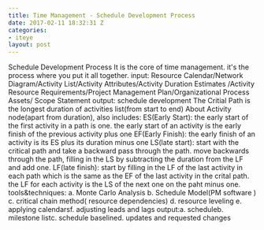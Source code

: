```yaml
---
title: Time Management - Schedule Development Process
date: 2017-02-11 18:32:31 Z
categories:
- iteye
layout: post
---
```


Schedule Development Process It is the core of time management. it's the process where you put it all together. input: Resource Calendar/Network Diagram/Activity List/Activity Attributes/Activity Duration Estimates /Activity Resource Requirements/Project Management Plan/Organizational Process Assets/ Scope Statement output: schedule development The Critial Path is the longest duration of activities list(from start to end) About Activity node(apart from duration), also includes: ES(Early Start): the early start of the first activity in a path is one. the early start of an activity is the early finish of the previous activity plus one EF(Early Finish): the early finish of an activity is its ES plus its duration minus one LS(late start): start with the critical path and take a backward pass through the path. move backwards through the path, filling in the LS by subtracting the duration from the LF and add one. LF(late finish): start by filling in the LF of the last activity in each path which is the same as the EF of the last activity in the crital path. the LF for each activity is the LS of the next one on the paht minus one. tools&techniques: a. Monte Carlo Analysis b. Schedule Model(PM software ) c. critical chain method( resource dependencies) d. resource leveling e. applying calendarsf. adjusting leads and lags output:a. scheduleb. milestone listc. schedule baselined. updates and requested changes